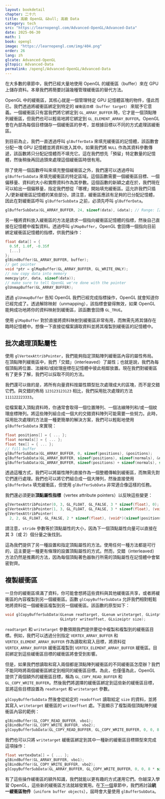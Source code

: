 ```yaml
---
layout: bookdetail
chapter: 二十六
title: 高級 OpenGL &bull; 高級 Data
category: tech
src: "https://learnopengl.com/Advanced-OpenGL/Advanced-Data"
date: 2025-06-30
math: 1
book: opengl
image: "https://learnopengl.com/img/404.png"
order: 26
lang: zh
glcate: Advanced-OpenGL
gltopic: Advanced-Data
permalink: /opengl/Advanced-OpenGL/Advanced-Data
---
```


在大多數的章節中，我們已經大量地使用 OpenGL 的緩衝區（buffer）來在 GPU 上儲存資料。本章我們將簡要討論幾種管理緩衝區的替代方法。

OpenGL 中的緩衝區，其核心就是一個管理特定 GPU 記憶體區塊的物件，僅此而已。我們透過將緩衝區綁定到特定的 `緩衝區目標（buffer target）` 來賦予它意義。一個緩衝區只有當我們將它綁定到 `GL_ARRAY_BUFFER` 時，它才是一個頂點陣列緩衝區，但我們也可以輕易地將它綁定到 `GL_ELEMENT_ARRAY_BUFFER`。OpenGL 會在內部為每個目標儲存一個緩衝區的參考，並根據目標以不同的方式處理該緩衝區。

到目前為止，我們一直透過呼叫 `glBufferData` 來填充緩衝區的記憶體，該函數會分配一塊 GPU 記憶體並將資料放入其中。如果我們將 `NULL` 作為其資料參數傳遞，該函數將只分配記憶體而不填充它。這在我們想先「預留」特定數量的記憶體，然後稍後再回過頭來處理這個緩衝區時很有用。

除了使用一個函數呼叫來填充整個緩衝區之外，我們還可以透過呼叫 `glBufferSubData` 來填充緩衝區的特定區域。這個函數需要一個緩衝區目標、一個偏移量、資料的大小和實際資料作為其參數。這個函數的新穎之處在於，我們現在可以給出一個偏移量，指定我們想從「哪裡」開始填充緩衝區。這允許我們只插入/更新緩衝區記憶體的某些部分。請注意，緩衝區應該有足夠的已分配記憶體，因此在對緩衝區呼叫 `glBufferSubData` 之前，必須先呼叫 `glBufferData`。

```cpp
glBufferSubData(GL_ARRAY_BUFFER, 24, sizeof(data), &data); // Range: [24, 24 + sizeof(data)]
```

另一種將資料放入緩衝區的方法是請求一個指向緩衝區記憶體的指標，然後自己直接在記憶體中複製資料。透過呼叫 `glMapBuffer`，OpenGL 會回傳一個指向目前綁定緩衝區記憶體的指標，供我們操作：

```cpp
float data[] = {
  0.5f, 1.0f, -0.35f
  [...]
};
glBindBuffer(GL_ARRAY_BUFFER, buffer);
// get pointer
void *ptr = glMapBuffer(GL_ARRAY_BUFFER, GL_WRITE_ONLY);
// now copy data into memory
memcpy(ptr, data, sizeof(data));
// make sure to tell OpenGL we're done with the pointer
glUnmapBuffer(GL_ARRAY_BUFFER);
```

透過 `glUnmapBuffer` 告知 OpenGL 我們已經完成指標操作，OpenGL 就會知道你已經完成了。透過解除映射（unmapping），該指標會變得無效，如果 OpenGL 能夠成功地將你的資料映射到緩衝區，該函數會回傳 `GL_TRUE`。

使用 `glMapBuffer` 對於直接將資料映射到緩衝區非常有用，而無需先將其儲存在臨時記憶體中。想像一下直接從檔案讀取資料並將其複製到緩衝區的記憶體中。

## 批次處理頂點屬性

使用 `glVertexAttribPointer`，我們能夠指定頂點陣列緩衝區內容的屬性佈局。在頂點陣列緩衝區中，我們「交錯」（interleaved）了屬性；也就是說，我們為每個頂點將位置、法線和/或紋理座標在記憶體中彼此相鄰放置。現在我們對緩衝區有了更多了解，我們可以採取不同的方法。

我們還可以做的是，將所有向量資料按屬性類型批次處理成大的區塊，而不是交錯它們。與交錯的佈局 `123123123123` 相比，我們採用批次處理的方法 `111122223333`。

從檔案載入頂點資料時，你通常會取得一個位置陣列、一個法線陣列和/或一個紋理座標陣列。將這些陣列組合成一個大的交錯資料陣列可能需要一些努力。此時，採用批次處理的方法是一種更簡單的解決方案，我們可以輕鬆地使用 `glBufferSubData` 來實現：

```cpp
float positions[] = { ... };
float normals[] = { ... };
float tex[] = { ... };
// fill buffer
glBufferSubData(GL_ARRAY_BUFFER, 0, sizeof(positions), &positions);
glBufferSubData(GL_ARRAY_BUFFER, sizeof(positions), sizeof(normals), &normals);
glBufferSubData(GL_ARRAY_BUFFER, sizeof(positions) + sizeof(normals), sizeof(tex), &tex);
```

透過這種方式，我們可以將屬性陣列直接作為一個整體傳輸到緩衝區，而無需先對它們進行處理。我們也可以將它們組合成一個大陣列，然後直接使用 `glBufferData` 填充緩衝區，但使用 `glBufferSubData` 非常適合像這樣的任務。

我們還必須更新**頂點屬性指標**（vertex attribute pointers）以反映這些變更：

```cpp
glVertexAttribPointer(0, 3, GL_FLOAT, GL_FALSE, 3 * sizeof(float), 0);
glVertexAttribPointer(1, 3, GL_FLOAT, GL_FALSE, 3 * sizeof(float), (void*)(sizeof(positions)));
glVertexAttribPointer(
  2, 2, GL_FLOAT, GL_FALSE, 2 * sizeof(float), (void*)(sizeof(positions) + sizeof(normals)));
```

請注意，`stride` 參數等於頂點屬性的大小，因為下一個頂點屬性向量可以直接在其 3（或 2）個分量之後找到。

這為我們提供了另一種設置和指定頂點屬性的方法。使用任何一種方法都是可行的，這主要是一種更有條理的設置頂點屬性的方式。然而，交錯（interleaved）方法仍然是推薦的方法，因為每個頂點著色器執行所需的頂點屬性在記憶體中會緊密對齊。

## 複製緩衝區

一旦你的緩衝區填滿了資料，你可能會想將這些資料與其他緩衝區共享，或者將緩衝區的內容複製到另一個緩衝區。函數 `glCopyBufferSubData` 允許我們相對輕鬆地將資料從一個緩衝區複製到另一個緩衝區。該函數的原型如下：

```cpp
void glCopyBufferSubData(GLenum readtarget, GLenum writetarget, GLintptr readoffset,
                         GLintptr writeoffset, GLsizeiptr size);
```

`readtarget` 和 `writetarget` 參數預期我們提供要從中複製和複製到的緩衝區目標。例如，我們可以透過分別指定 `VERTEX_ARRAY_BUFFER` 和 `VERTEX_ELEMENT_ARRAY_BUFFER` 作為讀取和寫入目標，將資料從 `VERTEX_ARRAY_BUFFER` 緩衝區複製到 `VERTEX_ELEMENT_ARRAY_BUFFER` 緩衝區。目前綁定到這些緩衝區目標的緩衝區將會受到影響。

但是，如果我們想讀取和寫入兩個都是頂點陣列緩衝區的不同緩衝區怎麼辦？我們不能同時將兩個緩衝區綁定到相同的緩衝區目標。為此，也僅僅為此，OpenGL 提供了兩個額外的緩衝區目標，稱為 `GL_COPY_READ_BUFFER` 和 `GL_COPY_WRITE_BUFFER`。然後我們將選擇的緩衝區綁定到這些新的緩衝區目標，並將這些目標設置為 `readtarget` 和 `writetarget` 參數。

`glCopyBufferSubData` 然後會從給定的 `readoffset` 讀取給定 `size` 的資料，並將其寫入 `writetarget` 緩衝區的 `writeoffset` 處。下面顯示了複製兩個頂點陣列緩衝區內容的範例：

```cpp
glBindBuffer(GL_COPY_READ_BUFFER, vbo1);
glBindBuffer(GL_COPY_WRITE_BUFFER, vbo2);
glCopyBufferSubData(GL_COPY_READ_BUFFER, GL_COPY_WRITE_BUFFER, 0, 0, 8 * sizeof(float));
```

我們也可以只將 `writetarget` 緩衝區綁定到其中一種新的緩衝區目標類型來完成這項操作：

```cpp
float vertexData[] = { ... };
glBindBuffer(GL_ARRAY_BUFFER, vbo1);
glBindBuffer(GL_COPY_WRITE_BUFFER, vbo2);
glCopyBufferSubData(GL_ARRAY_BUFFER, GL_COPY_WRITE_BUFFER, 0, 0, 8 * sizeof(float));
```

有了這些操作緩衝區的額外知識，我們就能以更有趣的方式運用它們。你越深入學習 OpenGL，這些新的緩衝區方法就越發實用。在[下一個](/opengl/Advanced-OpenGL/Advanced-GLSL)章節中，我們將討論**統一緩衝區物件**（`uniform buffer objects`），屆時會大量使用 `glBufferSubData`。
